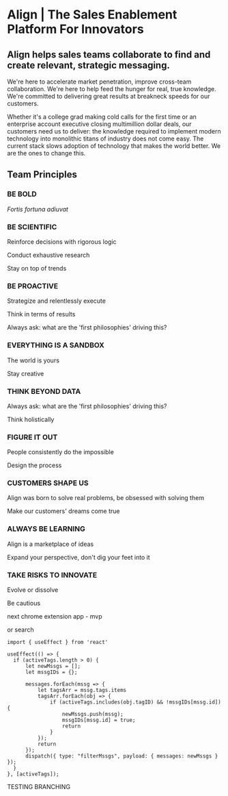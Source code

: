 <h1>Align | The Sales Enablement Platform For Innovators</h1>
<h2>Align helps sales teams collaborate to find and create relevant, strategic messaging.</h2>

We're here to accelerate market penetration, improve cross-team collaboration. We're here to help feed the hunger for real, true knowledge. We're committed to delivering great results at breakneck speeds for our customers.

Whether it's a college grad making cold calls for the first time or an enterprise account executive closing multimillion dollar deals, our customers need us to deliver: the knowledge required to implement modern technology into monolithic titans of industry does not come easy. The current stack slows adoption of technology that makes the world better. We are the ones to change this. 



<h2>Team Principles</h2>
<h3>BE BOLD</h3>
<i>Fortis fortuna adiuvat</i>
<h3>BE SCIENTIFIC</h3>
Reinforce decisions with rigorous logic

Conduct exhaustive research

Stay on top of trends
<h3>BE PROACTIVE</h4>
Strategize and relentlessly execute

Think in terms of results

Always ask: what are the 'first philosophies' driving this?
<h3>EVERYTHING IS A SANDBOX</h3>
The world is yours

Stay creative
<h3>THINK BEYOND DATA</h4>
Always ask: what are the 'first philosophies' driving this?

Think holistically
<h3>FIGURE IT OUT</h3>
People consistently do the impossible

Design the process
<h3>CUSTOMERS SHAPE US</h3>
Align was born to solve real problems, be obsessed with solving them

Make our customers' dreams come true
<h3>ALWAYS BE LEARNING</h3>
Align is a marketplace of ideas

Expand your perspective, don't dig your feet into it
<h3>TAKE RISKS TO INNOVATE</h3>
Evolve or dissolve

Be cautious


next chrome extension app - mvp

or search

```
import { useEffect } from 'react'

useEffect(() => {
  if (activeTags.length > 0) {
      let newMssgs = [];
      let mssgIDs = {};

      messages.forEach(mssg => {
          let tagsArr = mssg.tags.items
          tagsArr.forEach(obj => {
              if (activeTags.includes(obj.tagID) && !mssgIDs[mssg.id]) {
                  newMssgs.push(mssg);
                  mssgIDs[mssg.id] = true;
                  return
              }
          });
          return
      });
      dispatch({ type: "filterMssgs", payload: { messages: newMssgs } });
  }
}, [activeTags]);
```

TESTING BRANCHING
